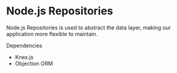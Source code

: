 # Node.js Repositories

Node.js Repositories is used to abstract the data layer, making our application more flexible to maintain.

Dependencies
- Knex.js
- Objection ORM
